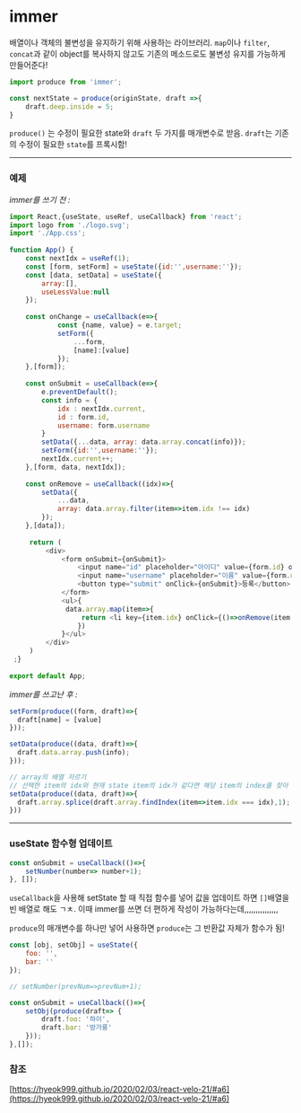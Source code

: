 # immer 

배열이나 객체의 불변성을 유지하기 위해 사용하는 라이브러리. `map`이나 `filter`, `concat`과 같이 object를 복사하지 않고도 기존의 메소드로도 불변성 유지를 가능하게 만들어준다!

```js
import produce from 'immer';

const nextState = produce(originState, draft =>{
	draft.deep.inside = 5;
}
```
`produce()` 는 수정이 필요한 state와 `draft` 두 가지를 매개변수로 받음. `draft`는 기존의 수정이 필요한 `state`를 프록시함!

--------------------------------------------------------------------------------

### 예제 
*immer를 쓰기 전 :*
```js
import React,{useState, useRef, useCallback} from 'react';  
import logo from './logo.svg';  
import './App.css';  
  
function App() {  
	const nextIdx = useRef(1);  
	const [form, setForm] = useState({id:'',username:''});  
	const [data, setData] = useState({  
		array:[],  
		useLessValue:null  
	});  
  
	const onChange = useCallback(e=>{  
			const {name, value} = e.target;  
			setForm({  
				...form,  
				[name]:[value]  
			}); 
	},[form]);
	  
	const onSubmit = useCallback(e=>{  
		e.preventDefault();  
		const info = {  
			idx : nextIdx.current,  
			id : form.id,  
			username: form.username  
		}  
		setData({...data, array: data.array.concat(info)});  
		setForm({id:'',username:''});  
		nextIdx.current++;  
	},[form, data, nextIdx]);  
  
	const onRemove = useCallback((idx)=>{  
		setData({  
			...data,  
			array: data.array.filter(item=>item.idx !== idx)  
		}); 
	},[data]);  
  
	 return (  
		 <div>  
			 <form onSubmit={onSubmit}>  
				 <input name="id" placeholder="아이디" value={form.id} onChange={onChange} />  
				 <input name="username" placeholder="이름" value={form.username} onChange={onChange} />  
				 <button type="submit" onClick={onSubmit}>등록</button>  
			 </form>  
			 <ul>{  
			  data.array.map(item=>{  
				  return <li key={item.idx} onClick={()=>onRemove(item.idx)}>{item.id} : {item.username}</li>  
				 }) 
			 }</ul>  
		 </div>  
	 )
 ;}  
  
export default App;
```

*immer를 쓰고난 후 :*
```js
setForm(produce((form, draft)=>{  
  draft[name] = [value]  
}));

setData(produce((data, draft)=>{  
  draft.data.array.push(info);  
}));

// array의 배열 자르기
// 선택한 item의 idx와 현재 state item의 idx가 같다면 해당 item의 index를 찾아 배열에서 잘라내기!
setData(produce((data, draft)=>{  
  draft.array.splice(draft.array.findIndex(item=>item.idx === idx),1);  
}))
```

------------------------------------------
### useState 함수형 업데이트

```js
const onSubmit = useCallback(()=>{
	setNumber(number=> number+1);
}, []);
```
`useCallback`을 사용해 setState 할 때 직접 함수를 넣어 값을 업데이트 하면 `[]`배열을 빈 배열로 해도 ㄱㅊ.
이때 immer를 쓰면 더 편하게 작성이 가능하다는데,,,,,,,,,,,,,,,

`produce`의 매개변수를 하나만 넣어 사용하면 `produce`는 그 반환값 자체가 함수가 됨!
```js
const [obj, setObj] = useState({
	foo: '',
	bar: ''
});

// setNumber(prevNum=>prevNum+1);

const onSubmit = useCallback(()=>{
	setObj(produce(draft=> {
		draft.foo: '하이',
		draft.bar: '방가룽'
	}));
},[]);

```


### 참조
[https://hyeok999.github.io/2020/02/03/react-velo-21/#a6](https://hyeok999.github.io/2020/02/03/react-velo-21/#a6)
